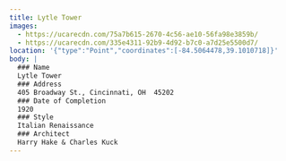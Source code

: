 ```yaml
---
title: Lytle Tower
images:
  - https://ucarecdn.com/75a7b615-2670-4c56-ae10-56fa98e3859b/
  - https://ucarecdn.com/335e4311-92b9-4d92-b7c0-a7d25e5500d7/
location: '{"type":"Point","coordinates":[-84.5064478,39.1010718]}'
body: |
  ### Name
  Lytle Tower
  ### Address
  405 Broadway St., Cincinnati, OH  45202
  ### Date of Completion
  1920
  ### Style
  Italian Renaissance
  ### Architect
  Harry Hake & Charles Kuck
---
```

